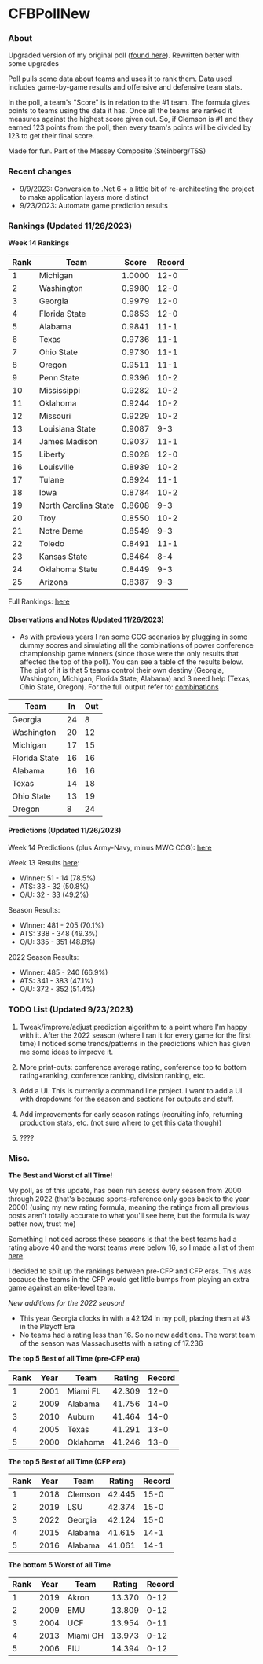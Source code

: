 # CFBPollNew

### About

Upgraded version of my original poll ([found here](https://github.com/taylorleprechaun/CFBPoll)).  Rewritten better with some upgrades

Poll pulls some data about teams and uses it to rank them.  Data used includes game-by-game results and offensive and defensive team stats.

In the poll, a team's "Score" is in relation to the #1 team.  The formula gives points to teams using the data it has.  Once all the teams are ranked it measures against the highest score given out.  So, if Clemson is #1 and they earned 123 points from the poll, then every team's points will be divided by 123 to get their final score.

Made for fun.  Part of the Massey Composite (Steinberg/TSS)

### Recent changes

* 9/9/2023: Conversion to .Net 6 + a little bit of re-architecting the project to make application layers more distinct
* 9/23/2023: Automate game prediction results

### Rankings (Updated 11/26/2023)

**Week 14 Rankings**

Rank | Team | Score | Record
---|---|---|---
1 | Michigan | 1.0000 | 12-0
2 | Washington | 0.9980 | 12-0
3 | Georgia | 0.9979 | 12-0
4 | Florida State | 0.9853 | 12-0
5 | Alabama | 0.9841 | 11-1
6 | Texas | 0.9736 | 11-1
7 | Ohio State | 0.9730 | 11-1
8 | Oregon | 0.9511 | 11-1
9 | Penn State | 0.9396 | 10-2
10 | Mississippi | 0.9282 | 10-2
11 | Oklahoma | 0.9244 | 10-2
12 | Missouri | 0.9229 | 10-2
13 | Louisiana State | 0.9087 | 9-3
14 | James Madison | 0.9037 | 11-1
15 | Liberty | 0.9028 | 12-0
16 | Louisville | 0.8939 | 10-2
17 | Tulane | 0.8924 | 11-1
18 | Iowa | 0.8784 | 10-2
19 | North Carolina State | 0.8608 | 9-3
20 | Troy | 0.8550 | 10-2
21 | Notre Dame | 0.8549 | 9-3
22 | Toledo | 0.8491 | 11-1
23 | Kansas State | 0.8464 | 8-4
24 | Oklahoma State | 0.8449 | 9-3
25 | Arizona | 0.8387 | 9-3

Full Rankings: [here](https://github.com/taylorleprechaun/CFBPollNew/blob/main/CFBPoll/PreviousPolls/2023/2023-Week%2014.md)

#### Observations and Notes (Updated 11/26/2023)

* As with previous years I ran some CCG scenarios by plugging in some dummy scores and simulating all the combinations of power conference championship game winners (since those were the only results that affected the top of the poll). You can see a table of the results below. The gist of it is that 5 teams control their own destiny (Georgia, Washington, Michigan, Florida State, Alabama) and 3 need help (Texas, Ohio State, Oregon). For the full output refer to: [combinations](https://github.com/taylorleprechaun/CFBPollNew/blob/main/CFBPoll/PreviousPolls/2023/2023-Week%2014%20Scenarios.xlsx)

Team | In | Out
---|---|---
Georgia | 24 | 8
Washington | 20 | 12
Michigan | 17 | 15
Florida State | 16 | 16
Alabama | 16 | 16
Texas | 14 | 18
Ohio State | 13 | 19
Oregon | 8 | 24

#### Predictions (Updated 11/26/2023)

Week 14 Predictions (plus Army-Navy, minus MWC CCG): [here](https://github.com/taylorleprechaun/CFBPollNew/blob/main/CFBPoll/PreviousPolls/2023/Predictions/2023-Week%2014.md)

Week 13 Results [here](https://github.com/taylorleprechaun/CFBPollNew/blob/main/CFBPoll/PreviousPolls/2023/Predictions/2023-Week%2013.md):
* Winner: 51 - 14 (78.5%)
* ATS: 33 - 32 (50.8%)
* O/U: 32 - 33 (49.2%)

Season Results:
* Winner: 481 - 205 (70.1%)
* ATS: 338 - 348 (49.3%)
* O/U: 335 - 351 (48.8%)

2022 Season Results:
* Winner: 485 - 240 (66.9%)
* ATS: 341 - 383 (47.1%)
* O/U: 372 - 352 (51.4%)
 
### TODO List (Updated 9/23/2023)

1. Tweak/improve/adjust prediction algorithm to a point where I'm happy with it. After the 2022 season (where I ran it for every game for the first time) I noticed some trends/patterns in the predictions which has given me some ideas to improve it.

2. More print-outs: conference average rating, conference top to bottom rating+ranking, conference ranking, division ranking, etc.

3. Add a UI.  This is currently a command line project.  I want to add a UI with dropdowns for the season and sections for outputs and stuff.
	
4. Add improvements for early season ratings (recruiting info, returning production stats, etc. (not sure where to get this data though))

5. ????

### Misc.

**The Best and Worst of all Time!**

My poll, as of this update, has been run across every season from 2000 through 2022 (that's because sports-reference only goes back to the year 2000) (using my new rating formula, meaning the ratings from all previous posts aren't totally accurate to what you'll see here, but the formula is way better now, trust me)

Something I noticed across these seasons is that the best teams had a rating above 40 and the worst teams were below 16, so I made a list of them [here]( https://github.com/taylorleprechaun/CFBPollNew/blob/main/CFBPoll/Resources/BOAT%20and%20WOAT.xlsx).

I decided to split up the rankings between pre-CFP and CFP eras.  This was because the teams in the CFP would get little bumps from playing an extra game against an elite-level team.

*New additions for the 2022 season!*

* This year Georgia clocks in with a 42.124 in my poll, placing them at #3 in the Playoff Era
* No teams had a rating less than 16.  So no new additions.  The worst team of the season was Massachusetts with a rating of 17.236

**The top 5 Best of all Time (pre-CFP era)**

Rank | Year | Team | Rating | Record
---|---|---|---|---
1 | 2001 | Miami FL | 42.309 | 12-0
2 | 2009 | Alabama | 41.756 | 14-0
3 | 2010 | Auburn | 41.464 | 14-0
4 | 2005 | Texas | 41.291 | 13-0
5 | 2000 | Oklahoma | 41.246 | 13-0

**The top 5 Best of all Time (CFP era)**

Rank | Year | Team | Rating | Record
---|---|---|---|---
1 | 2018 | Clemson | 42.445 | 15-0
2 | 2019 | LSU | 42.374 | 15-0
3 | 2022 | Georgia | 42.124 | 15-0
4 | 2015 | Alabama | 41.615 | 14-1
5 | 2016 | Alabama | 41.061 | 14-1

**The bottom 5 Worst of all Time**

Rank | Year | Team | Rating | Record
---|---|---|---|---
1 | 2019 | Akron | 13.370 | 0-12
2 | 2009 | EMU | 13.809 | 0-12
3 | 2004 | UCF | 13.954 | 0-11
4 | 2013 | Miami OH | 13.973 | 0-12
5 | 2006 | FIU | 14.394 | 0-12
